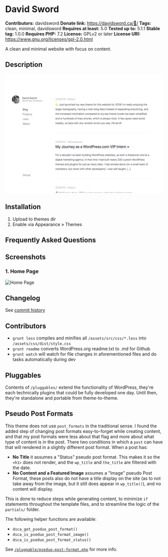# David Sword #
**Contributors:**      davidsword
**Donate link:**       https://davidsword.ca/🍺/
**Tags:**              clean, minimal, davidsword
**Requires at least:** 5.0
**Tested up to:**      5.1.1
**Stable tag:**        1.0.0
**Requires PHP:**      7.2
**License:**           GPLv2 or later
**License URI:**       https://www.gnu.org/licenses/gpl-2.0.html

A clean and minimal website with focus on content.

## Description ##

![](screenshot.png)

## Installation ##

1. Upload to themes dir
2. Enable via Appearance » Themes

## Frequently Asked Questions ##


## Screenshots ##

### 1. Home Page ###
![Home Page](http://ps.w.org/david-sword/assets/screenshot-1.png)


## Changelog ##

See [commit history](https://github.com/davidsword/davidsword.ca/commits/master)

## Contributors ##

* `grunt less` compiles and minifies all `/assets/src/css/*.less` into `/assets/css/dist/style.css`
* `grunt readme` converts WordPress.org readme.txt to .md for Github
* `grunt watch` will watch for file changes in aforementioned files and do tasks automatically during dev

## Pluggables ##

Contents of `/pluggables/` extend the functionality of WordPress, they're each technically plugins that could be fully developed one day. Until then, they're standalone and portable from theme-to-theme.

## Pseudo Post Formats ##

This theme does not use `post_formats` in the traditional sense. I found the added step of changing post formats easy-to-forget while creating content, and that my post formats were less about that flag and more about what type of content is in the post. There two conditions in which a `post` can have that will rendered in a slightly different post format. When a post has:

- **No Title** it assumes a "Status" pseudo post format. This makes it so the `<h1>` does not render, and the `wp_title` and `the_title` are filtered with the date.
- **No Content and a Featured Image** assumes a "Image" pseudo Post Format, these posts also do not have a title display on the site (as to not take away from the image, but it still does appear in `wp_title()`), and no content will display.

This is done to reduce steps while generating content, to minimize `if` statements throughout the template files, and to streamline the logic of the `partials/` folder.

The following helper functions are available:
* `dsca_get_pseduo_post_format()`
* `dsca_is_pseduo_post_format_image()`
* `dsca_is_pseduo_post_format_status()`

See [`/pluggable/pseduo-post-format.php`](pluggable/pseduo-post-format.php) for more info.